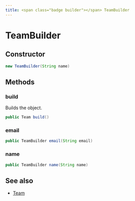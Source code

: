 ```yaml
---
title: <span class="badge builder"></span> TeamBuilder
---
```

# <span class="badge builder"></span> TeamBuilder

## Constructor

```java
new TeamBuilder(String name)
```
## Methods

### <span class="badge object-method"></span> build

Builds the object.

```java
public Team build()
```

### <span class="badge object-method"></span> email

```java
public TeamBuilder email(String email)
```

### <span class="badge object-method"></span> name

```java
public TeamBuilder name(String name)
```

## See also

 * <span class="badge object-type-class"></span> [Team](./object-Team.md)
